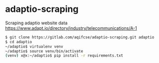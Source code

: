 # adaptio-scraping

Scraping adaptio website data https://www.adapt.io/directory/industry/telecommunications/A-1

``` bash
$ git clone https://gitlab.com/aqifcse/adaptio-scraping.git adaptio
$ cd adaptio
~/adaptio$ virtualenv venv
~/adaptio$ source venv/bin/activate    
(venv) x@x:~/adaptio$ pip install -r requirements.txt
```